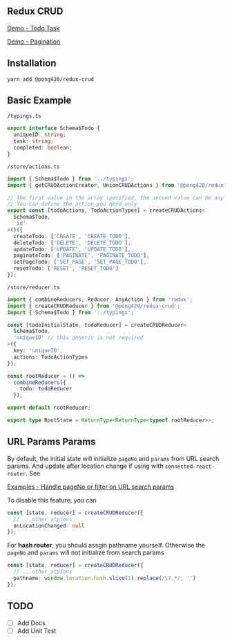 ## Redux CRUD

[Demo - Todo Task](https://stackblitz.com/edit/react-redux-crud-todo)

[Demo - Pagination](https://stackblitz.com/edit/react-redux-crud-pagination)

## Installation

```
yarn add @pong420/redux-crud
```

## Basic Example

`/typings.ts`

```ts
export interface Schema$Todo {
  uniqueID: string;
  task: string;
  completed: boolean;
}
```

`/store/actions.ts`

```ts
import { Schema$Todo } from '../typings';
import { getCRUDActionCreator, UnionCRUDActions } from '@pong420/redux-crud';

// The first value in the array specified, the second value can be any string.
// You can define the action you need only
export const [todoActions, TodoActionTypes] = createCRUDActions<
  Schema$Todo,
  'id'
>()({
  createTodo: ['CREATE', 'CREATE_TODO'],
  deleteTodo: ['DELETE', 'DELETE_TODO'],
  updateTodo: ['UPDATE', 'UPDATE_TODO'],
  paginateTodo: ['PAGINATE', 'PAGINATE_TODO'],
  setPageTodo: ['SET_PAGE', 'SET_PAGE_TODO'],
  resetTodo: ['RESET', 'RESET_TODO']
});
```

`/store/reducer.ts`

```ts
import { combineReducers, Reducer, AnyAction } from 'redux';
import { createCRUDReducer } from '@pong420/redux-crud';
import { Schema$Todo } from '../typings';

const [todoInitialState, todoReducer] = createCRUDReducer<
  Schema$Todo,
  'uniqueID' // this generic is not required
>({
  key: 'uniqueID',
  actions: TodoActionTypes
});

const rootReducer = () =>
  combineReducers({
    todo: todoReducer
  });

export default rootReducer;

export type RootState = ReturnType<ReturnType<typeof rootReducer>>;
```

## URL Params Params

By default, the initial state will initialize `pageNo` and `params` from URL search params. And update after location change if using with `connected-react-router`. See

[Examples - Handle pageNo or filter on URL search params](src/examples/URLParamsParams)

To disable this feature, you can

```ts
const [state, reducer] = createCRUDReducer({
  // ...other otpions
  onLocationChanged: null
});
```

For **hash router**, you should assgin pathname yourself. Otherwise the `pageNo` and `params` will not initialize from search params

```ts
const [state, reducer] = createCRUDReducer({
  // ...other otpions
  pathname: window.location.hash.slice(1).replace(/\?.*/, '')
});
```

## TODO

- [ ] Add Docs
- [ ] Add Unit Test
